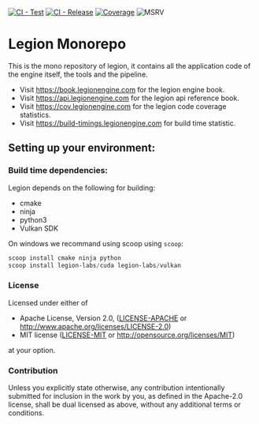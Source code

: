 [![CI - Test](https://github.com/legion-labs/legion/actions/workflows/ci_test.yml/badge.svg)](https://github.com/legion-labs/legion/actions/workflows/ci_test.yml)
[![CI - Release](https://github.com/legion-labs/legion/actions/workflows/release.yml/badge.svg)](https://github.com/legion-labs/legion/actions/workflows/release.yml)
[![Coverage](https://cov.legionengine.com/badges/flat.svg)](https://cov.legionengine.com/index.html)
![MSRV](https://img.shields.io/badge/msrv-1.56-red)

# Legion Monorepo

This is the  mono repository of legion, it contains all the application code of the engine itself, the tools and the pipeline.

* Visit https://book.legionengine.com for the legion engine book.
* Visit https://api.legionengine.com for the legion api reference book.
* Visit https://cov.legionengine.com for the legion code coverage statistics.
* Visit https://build-timings.legionengine.com for build time statistic.

## Setting up your environment:

### Build time dependencies:

Legion depends on the following for building:

* cmake
* ninja
* python3
* Vulkan SDK

On windows we recommand using scoop using `scoop`:

```powershell
scoop install cmake ninja python
scoop install legion-labs/cuda legion-labs/vulkan
```

### License

Licensed under either of

 * Apache License, Version 2.0, ([LICENSE-APACHE](LICENSE-APACHE) or http://www.apache.org/licenses/LICENSE-2.0)
 * MIT license ([LICENSE-MIT](LICENSE-MIT) or http://opensource.org/licenses/MIT)

at your option.

### Contribution

Unless you explicitly state otherwise, any contribution intentionally submitted for inclusion in the work by you, as defined in the Apache-2.0 license, shall be dual licensed as above, without any
additional terms or conditions.
